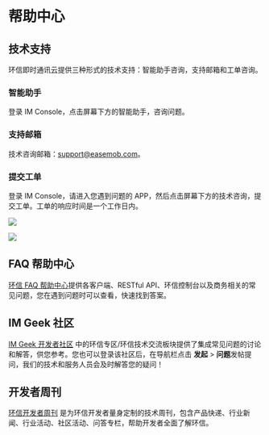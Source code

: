 # 帮助中心

<Toc />

## 技术支持

环信即时通讯云提供三种形式的技术支持：智能助手咨询，支持邮箱和工单咨询。

### 智能助手

登录 IM Console，点击屏幕下方的智能助手，咨询问题。

### 支持邮箱

技术咨询邮箱：support@easemob.com。

### 提交工单

登录 IM Console，请进入您遇到问题的 APP，然后点击屏幕下方的技术咨询，提交工单。工单的响应时间是一个工作日内。

![](@static/images/product/help-ticket1.jpeg)

![](@static/images/product/help-ticket2.jpeg)

## FAQ 帮助中心

[环信 FAQ 帮助中心](https://faq.easemob.com/)提供各客户端、RESTful API、环信控制台以及商务相关的常见问题，您在遇到问题时可以查看，快速找到答案。

## IM Geek 社区

[IM Geek 开发者社区](https://www.imgeek.net) 中的环信专区/环信技术交流板块提供了集成常见问题的讨论和解答，供您参考。您也可以登录该社区后，在导航栏点击 **发起** > **问题**发帖提问，我们的技术和服务人员会及时解答您的疑问！

## 开发者周刊

[环信开发者周刊](https://www.easemob.com/weekly) 是为环信开发者量身定制的技术周刊，包含产品快递、行业新闻、行业活动、社区活动、问答专栏，帮助开发者全面了解环信。